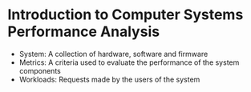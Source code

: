 # Introduction to Computer Systems Performance Analysis

- System: A collection of hardware, software and firmware
- Metrics: A criteria used to evaluate the performance of the system components
- Workloads: Requests made by the users of the system